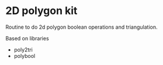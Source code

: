 # 2D polygon kit

Routine to do 2d polygon boolean operations and triangulation. 

Based on libraries
- poly2tri
- polybool